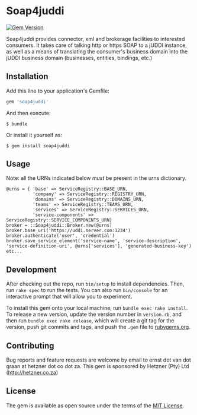 # Soap4juddi

[![Gem Version](https://badge.fury.io/rb/soap4juddi.png)](https://badge.fury.io/rb/soap4juddi)

Soap4juddi provides connector, xml and brokerage facilities to interested consumers. It takes care of talking http or https SOAP to a jUDDI instance, as well as a means of translating the consumer's business domain into the jUDDI business domain (businesses, entities, bindings, etc.)

## Installation

Add this line to your application's Gemfile:

```ruby
gem 'soap4juddi'
```

And then execute:

    $ bundle

Or install it yourself as:

    $ gem install soap4juddi

## Usage

Note: all the URNs indicated below *must* be present in the urns dictionary.

    @urns = { 'base' => ServiceRegistry::BASE_URN,
              'company' => ServiceRegistry::REGISTRY_URN,
              'domains' => ServiceRegistry::DOMAINS_URN,
              'teams' => ServiceRegistry::TEAMS_URN,
              'services' => ServiceRegistry::SERVICES_URN,
              'service-components' => ServiceRegistry::SERVICE_COMPONENTS_URN}
    broker = ::Soap4juddi::Broker.new(@urns)
    broker.base_uri('https://uddi.server.com:1234')
    broker.authenticate('user', 'credential')
    broker.save_service_element('service-name', 'service-description', 'service-definition-uri', @urns['services'], 'generated-business-key')
    etc...

## Development

After checking out the repo, run `bin/setup` to install dependencies. Then, run `rake spec` to run the tests. You can also run `bin/console` for an interactive prompt that will allow you to experiment.

To install this gem onto your local machine, run `bundle exec rake install`. To release a new version, update the version number in `version.rb`, and then run `bundle exec rake release`, which will create a git tag for the version, push git commits and tags, and push the `.gem` file to [rubygems.org](https://rubygems.org).

## Contributing

Bug reports and feature requests are welcome by email to ernst dot van dot graan at hetzner dot co dot za. This gem is sponsored by Hetzner (Pty) Ltd (http://hetzner.co.za)

## License

The gem is available as open source under the terms of the [MIT License](http://opensource.org/licenses/MIT).

